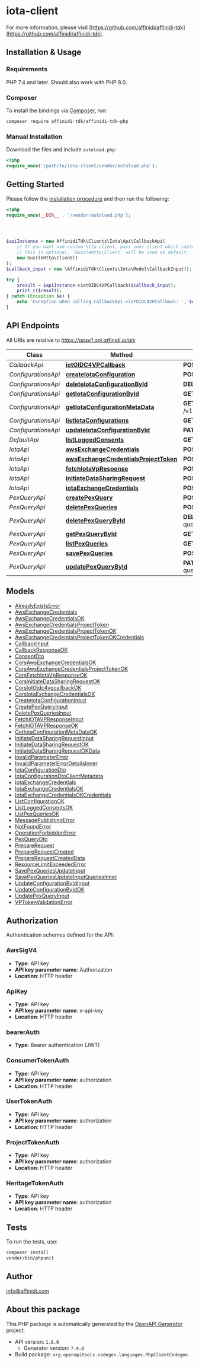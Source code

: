 # iota-client

For more information, please visit [https://github.com/affinidi/affinidi-tdk](https://github.com/affinidi/affinidi-tdk).

## Installation & Usage

### Requirements

PHP 7.4 and later.
Should also work with PHP 8.0.

### Composer

To install the bindings via [Composer](https://getcomposer.org/), run:

```bash
composer require affinidi-tdk/affinidi-tdk-php
```

### Manual Installation

Download the files and include `autoload.php`:

```php
<?php
require_once('/path/to/iota-client/vendor/autoload.php');
```

## Getting Started

Please follow the [installation procedure](#installation--usage) and then run the following:

```php
<?php
require_once(__DIR__ . '/vendor/autoload.php');




$apiInstance = new AffinidiTdk\Clients\Iota\Api\CallbackApi(
    // If you want use custom http client, pass your client which implements `GuzzleHttp\ClientInterface`.
    // This is optional, `GuzzleHttp\Client` will be used as default.
    new GuzzleHttp\Client()
);
$callback_input = new \AffinidiTdk\Clients\Iota\Model\CallbackInput(); // \AffinidiTdk\Clients\Iota\Model\CallbackInput | CallbackRequestInput

try {
    $result = $apiInstance->iotOIDC4VPCallback($callback_input);
    print_r($result);
} catch (Exception $e) {
    echo 'Exception when calling CallbackApi->iotOIDC4VPCallback: ', $e->getMessage(), PHP_EOL;
}

```

## API Endpoints

All URIs are relative to *https://apse1.api.affinidi.io/ais*

| Class               | Method                                                                                           | HTTP request                                                               | Description |
| ------------------- | ------------------------------------------------------------------------------------------------ | -------------------------------------------------------------------------- | ----------- |
| _CallbackApi_       | [**iotOIDC4VPCallback**](docs/Api/CallbackApi.md#iotoidc4vpcallback)                             | **POST** /v1/callback                                                      |
| _ConfigurationsApi_ | [**createIotaConfiguration**](docs/Api/ConfigurationsApi.md#createiotaconfiguration)             | **POST** /v1/configurations                                                |
| _ConfigurationsApi_ | [**deleteIotaConfigurationById**](docs/Api/ConfigurationsApi.md#deleteiotaconfigurationbyid)     | **DELETE** /v1/configurations/{configurationId}                            |
| _ConfigurationsApi_ | [**getIotaConfigurationById**](docs/Api/ConfigurationsApi.md#getiotaconfigurationbyid)           | **GET** /v1/configurations/{configurationId}                               |
| _ConfigurationsApi_ | [**getIotaConfigurationMetaData**](docs/Api/ConfigurationsApi.md#getiotaconfigurationmetadata)   | **GET** /v1/projects/{projectId}/configurations/{configurationId}/metadata |
| _ConfigurationsApi_ | [**listIotaConfigurations**](docs/Api/ConfigurationsApi.md#listiotaconfigurations)               | **GET** /v1/configurations                                                 |
| _ConfigurationsApi_ | [**updateIotaConfigurationById**](docs/Api/ConfigurationsApi.md#updateiotaconfigurationbyid)     | **PATCH** /v1/configurations/{configurationId}                             |
| _DefaultApi_        | [**listLoggedConsents**](docs/Api/DefaultApi.md#listloggedconsents)                              | **GET** /v1/logged-consents                                                |
| _IotaApi_           | [**awsExchangeCredentials**](docs/Api/IotaApi.md#awsexchangecredentials)                         | **POST** /v1/aws-exchange-credentials                                      |
| _IotaApi_           | [**awsExchangeCredentialsProjectToken**](docs/Api/IotaApi.md#awsexchangecredentialsprojecttoken) | **POST** /v1/aws-exchange-credentials/project-token                        |
| _IotaApi_           | [**fetchIotaVpResponse**](docs/Api/IotaApi.md#fetchiotavpresponse)                               | **POST** /v1/fetch-iota-response                                           |
| _IotaApi_           | [**initiateDataSharingRequest**](docs/Api/IotaApi.md#initiatedatasharingrequest)                 | **POST** /v1/initiate-data-sharing-request                                 |
| _IotaApi_           | [**iotaExchangeCredentials**](docs/Api/IotaApi.md#iotaexchangecredentials)                       | **POST** /v1/exchange-credentials                                          |
| _PexQueryApi_       | [**createPexQuery**](docs/Api/PexQueryApi.md#createpexquery)                                     | **POST** /v1/configurations/{configurationId}/pex-queries                  |
| _PexQueryApi_       | [**deletePexQueries**](docs/Api/PexQueryApi.md#deletepexqueries)                                 | **POST** /v1/configurations/{configurationId}/delete-queries               |
| _PexQueryApi_       | [**deletePexQueryById**](docs/Api/PexQueryApi.md#deletepexquerybyid)                             | **DELETE** /v1/configurations/{configurationId}/pex-queries/{queryId}      |
| _PexQueryApi_       | [**getPexQueryById**](docs/Api/PexQueryApi.md#getpexquerybyid)                                   | **GET** /v1/configurations/{configurationId}/pex-queries/{queryId}         |
| _PexQueryApi_       | [**listPexQueries**](docs/Api/PexQueryApi.md#listpexqueries)                                     | **GET** /v1/configurations/{configurationId}/pex-queries                   |
| _PexQueryApi_       | [**savePexQueries**](docs/Api/PexQueryApi.md#savepexqueries)                                     | **POST** /v1/configurations/{configurationId}/save-queries                 |
| _PexQueryApi_       | [**updatePexQueryById**](docs/Api/PexQueryApi.md#updatepexquerybyid)                             | **PATCH** /v1/configurations/{configurationId}/pex-queries/{queryId}       |

## Models

- [AlreadyExistsError](docs/Model/AlreadyExistsError.md)
- [AwsExchangeCredentials](docs/Model/AwsExchangeCredentials.md)
- [AwsExchangeCredentialsOK](docs/Model/AwsExchangeCredentialsOK.md)
- [AwsExchangeCredentialsProjectToken](docs/Model/AwsExchangeCredentialsProjectToken.md)
- [AwsExchangeCredentialsProjectTokenOK](docs/Model/AwsExchangeCredentialsProjectTokenOK.md)
- [AwsExchangeCredentialsProjectTokenOKCredentials](docs/Model/AwsExchangeCredentialsProjectTokenOKCredentials.md)
- [CallbackInput](docs/Model/CallbackInput.md)
- [CallbackResponseOK](docs/Model/CallbackResponseOK.md)
- [ConsentDto](docs/Model/ConsentDto.md)
- [CorsAwsExchangeCredentialsOK](docs/Model/CorsAwsExchangeCredentialsOK.md)
- [CorsAwsExchangeCredentialsProjectTokenOK](docs/Model/CorsAwsExchangeCredentialsProjectTokenOK.md)
- [CorsFetchIotaVpResponseOK](docs/Model/CorsFetchIotaVpResponseOK.md)
- [CorsInitiateDataSharingRequestOK](docs/Model/CorsInitiateDataSharingRequestOK.md)
- [CorsIotOidc4vpcallbackOK](docs/Model/CorsIotOidc4vpcallbackOK.md)
- [CorsIotaExchangeCredentialsOK](docs/Model/CorsIotaExchangeCredentialsOK.md)
- [CreateIotaConfigurationInput](docs/Model/CreateIotaConfigurationInput.md)
- [CreatePexQueryInput](docs/Model/CreatePexQueryInput.md)
- [DeletePexQueriesInput](docs/Model/DeletePexQueriesInput.md)
- [FetchIOTAVPResponseInput](docs/Model/FetchIOTAVPResponseInput.md)
- [FetchIOTAVPResponseOK](docs/Model/FetchIOTAVPResponseOK.md)
- [GetIotaConfigurationMetaDataOK](docs/Model/GetIotaConfigurationMetaDataOK.md)
- [InitiateDataSharingRequestInput](docs/Model/InitiateDataSharingRequestInput.md)
- [InitiateDataSharingRequestOK](docs/Model/InitiateDataSharingRequestOK.md)
- [InitiateDataSharingRequestOKData](docs/Model/InitiateDataSharingRequestOKData.md)
- [InvalidParameterError](docs/Model/InvalidParameterError.md)
- [InvalidParameterErrorDetailsInner](docs/Model/InvalidParameterErrorDetailsInner.md)
- [IotaConfigurationDto](docs/Model/IotaConfigurationDto.md)
- [IotaConfigurationDtoClientMetadata](docs/Model/IotaConfigurationDtoClientMetadata.md)
- [IotaExchangeCredentials](docs/Model/IotaExchangeCredentials.md)
- [IotaExchangeCredentialsOK](docs/Model/IotaExchangeCredentialsOK.md)
- [IotaExchangeCredentialsOKCredentials](docs/Model/IotaExchangeCredentialsOKCredentials.md)
- [ListConfigurationOK](docs/Model/ListConfigurationOK.md)
- [ListLoggedConsentsOK](docs/Model/ListLoggedConsentsOK.md)
- [ListPexQueriesOK](docs/Model/ListPexQueriesOK.md)
- [MessagePublishingError](docs/Model/MessagePublishingError.md)
- [NotFoundError](docs/Model/NotFoundError.md)
- [OperationForbiddenError](docs/Model/OperationForbiddenError.md)
- [PexQueryDto](docs/Model/PexQueryDto.md)
- [PrepareRequest](docs/Model/PrepareRequest.md)
- [PrepareRequestCreated](docs/Model/PrepareRequestCreated.md)
- [PrepareRequestCreatedData](docs/Model/PrepareRequestCreatedData.md)
- [ResourceLimitExceededError](docs/Model/ResourceLimitExceededError.md)
- [SavePexQueriesUpdateInput](docs/Model/SavePexQueriesUpdateInput.md)
- [SavePexQueriesUpdateInputQueriesInner](docs/Model/SavePexQueriesUpdateInputQueriesInner.md)
- [UpdateConfigurationByIdInput](docs/Model/UpdateConfigurationByIdInput.md)
- [UpdateConfigurationByIdOK](docs/Model/UpdateConfigurationByIdOK.md)
- [UpdatePexQueryInput](docs/Model/UpdatePexQueryInput.md)
- [VPTokenValidationError](docs/Model/VPTokenValidationError.md)

## Authorization

Authentication schemes defined for the API:

### AwsSigV4

- **Type**: API key
- **API key parameter name**: Authorization
- **Location**: HTTP header

### ApiKey

- **Type**: API key
- **API key parameter name**: x-api-key
- **Location**: HTTP header

### bearerAuth

- **Type**: Bearer authentication (JWT)

### ConsumerTokenAuth

- **Type**: API key
- **API key parameter name**: authorization
- **Location**: HTTP header

### UserTokenAuth

- **Type**: API key
- **API key parameter name**: authorization
- **Location**: HTTP header

### ProjectTokenAuth

- **Type**: API key
- **API key parameter name**: authorization
- **Location**: HTTP header

### HeritageTokenAuth

- **Type**: API key
- **API key parameter name**: authorization
- **Location**: HTTP header

## Tests

To run the tests, use:

```bash
composer install
vendor/bin/phpunit
```

## Author

info@affinidi.com

## About this package

This PHP package is automatically generated by the [OpenAPI Generator](https://openapi-generator.tech) project:

- API version: `1.0.0`
  - Generator version: `7.9.0`
- Build package: `org.openapitools.codegen.languages.PhpClientCodegen`
